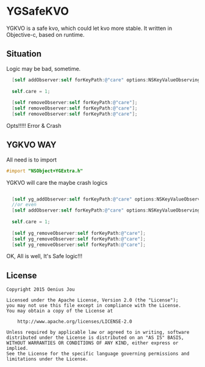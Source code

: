 # YGSafeKVO

YGKVO is a safe kvo, which could let kvo more stable. It written in Objective-c, based on runtime.

Situation
-----

Logic may be bad, sometime.

```objective-c
  [self addObserver:self forKeyPath:@"care" options:NSKeyValueObservingOptionNew context:nil];
  
  self.care = 1;
  
  [self removeObserver:self forKeyPath:@"care"];
  [self removeObserver:self forKeyPath:@"care"];
  [self removeObserver:self forKeyPath:@"care"];

```

Opts!!!!!
Error & Crash

YGKVO WAY
-----

All need is to import

```objective-c
#import "NSObject+YGExtra.h"
```

YGKVO will care the maybe crash logics

```objective-c

  [self yg_addObserver:self forKeyPath:@"care" options:NSKeyValueObservingOptionNew context:nil];
  //or even
  [self addObserver:self forKeyPath:@"care" options:NSKeyValueObservingOptionNew context:nil];
  
  self.care = 1;
  
  [self yg_removeObserver:self forKeyPath:@"care"];
  [self yg_removeObserver:self forKeyPath:@"care"];
  [self yg_removeObserver:self forKeyPath:@"care"];

```

OK, All is well, It's Safe logic!!!

License
-------
	Copyright 2015 Oenius Jou
	
	Licensed under the Apache License, Version 2.0 (the "License");
	you may not use this file except in compliance with the License.
	You may obtain a copy of the License at
	
	    http://www.apache.org/licenses/LICENSE-2.0
	
	Unless required by applicable law or agreed to in writing, software
	distributed under the License is distributed on an "AS IS" BASIS,
	WITHOUT WARRANTIES OR CONDITIONS OF ANY KIND, either express or implied.
	See the License for the specific language governing permissions and
	limitations under the License.
